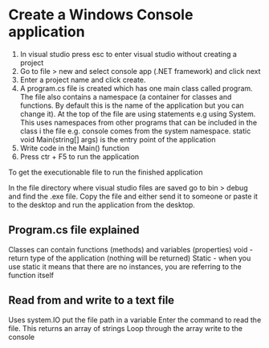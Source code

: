Create a Windows Console application
=====================================
1. In visual studio press esc to enter visual studio without creating a project
2. Go to file > new and select console app (.NET framework) and click next
3. Enter a project name and click create.
4. A program.cs file is created which has one main class called program.  
   The file also contains a namespace (a container for classes and functions.  By default this is the name of the application but you can change it). 
    At the top of the file are using statements e.g using System.  This uses namespaces from other programs that can be included in the class i the file e.g. console comes from the system namespace.
     static void Main(string[] args) is the entry point of the application
5. Write code in the Main() function
6. Press ctr + F5 to run the application

To get the executionable file to run the finished application

In the file directory where visual studio files are saved go to bin > debug and find the .exe file.  Copy the file and either send it to someone or paste it to the desktop and run the application from the desktop.

Program.cs file explained
--------------------------
Classes can contain functions (methods) and variables (properties)
void - return type of the application (nothing will be returned)
Static - when you use static it means that there are no instances, you are referring to the function itself

Read from and write to a text file
-------------------------------------

Uses system.IO
put the file path in a variable
Enter the command to read the file. This returns an array of strings
Loop through the array
write to the console
